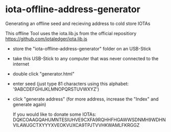 # iota-offline-address-generator
Generating an offline seed and recieving address to cold store IOTAs

This offline Tool uses the iota.lib.js from the official repositiory https://github.com/iotaledger/iota.lib.js


- store the "iota-offline-address-generator" folder on an USB-Stick
- take this USB-Stick to any computer that was never connected to the internet
- double click "generator.html"
- enter seed (just type 81 characters using this alphabet: '9ABCDEFGHIJKLMNOPQRSTUVWXYZ')
- click "generate address"
	(for more address, increase the "Index" and generate again)
  
  If you would like to donate some IOTAs: DQKCOAAGQAHUMNTESIUHVE9CXFA9RQHHFHGAWWSDNMH9WDHNVILAWJGCTXYYYXVEOKVUXCA9TPJTVVHKWAMLFKRGGZ
